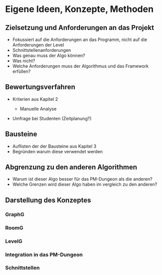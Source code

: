 # Eigene Ideen, Konzepte, Methoden

<!--
*   Zielsetzung definieren, sowie Bewertungskriterien darstellen
*   Herausstellen der verwendeten Feature Elemente aus den anderen Algorithmen
*   Vergleich mit bekannten Lösungen: Worin unterscheiden sich die eigenen Ansätze von den bekannten? Wo liegen mögliche Vor- oder Nachteile?
*   Darstellen von Theoretischen Problemen der zusammenfügung
*   Beschreiben wie diese Probleme auf konzeptueller ebene behoben werden
*   Beschreibung des gesamten umsetzungs konzeptes 

geschätzter  ca. 20% ... 30% der Arbeit
-->



## Zielsetzung und Anforderungen an das Projekt

- Fokussiert auf die Anforderungen an das Programm, nicht auf die Anforderungen der Level
- Schnittstellenanforderungen
- Was genau muss der Algo können?
- Was nicht?
- Welche Anforderungen muss der Algorithmus und das Framework erfüllen?

## Bewertungsverfahren

- Kriterien aus Kapitel 2

  - Manuelle Analyse 

- Umfrage bei Studenten (Zeitplanung?)


## Bausteine

- Auflisten der der Bausteine aus Kapitel 3 
- Begründen warum diese verwendet werden

## Abgrenzung zu den anderen Algorithmen

- Warum ist dieser Algo besser für das PM-Dungeon als die anderen?
- Welche Grenzen wird dieser Algo haben im vergleich zu den anderen?

## Darstellung des Konzeptes

### GraphG

### RoomG

### LevelG

### Integration in das PM-Dungeon

### Schnittstellen






